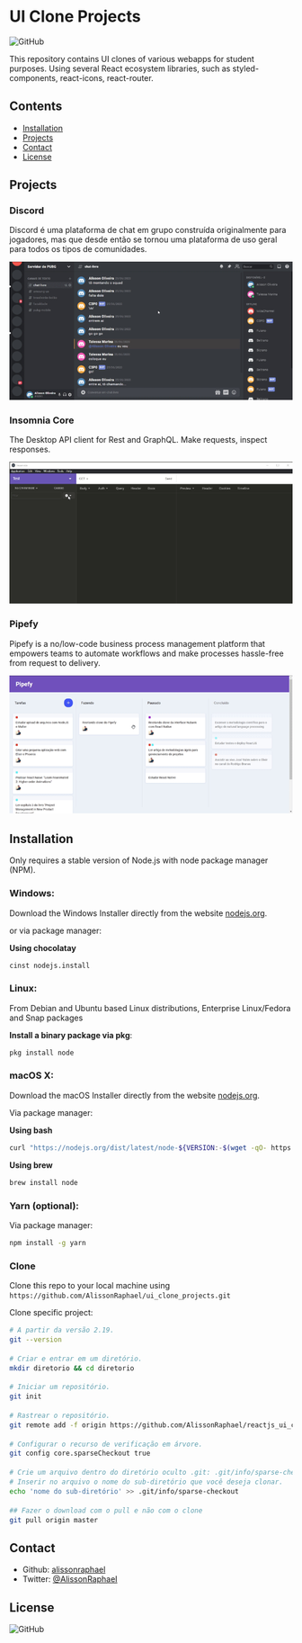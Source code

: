 # UI Clone Projects

![GitHub](https://img.shields.io/github/license/AlissonRaphael/ui_clone_projects)

This repository contains UI clones of various webapps for student purposes. Using several React ecosystem libraries, such as styled-components, react-icons, react-router.

## Contents
- [Installation](#installation)
- [Projects](#projects)
- [Contact](#contact)
- [License](#license)

## Projects
### Discord

Discord é uma plataforma de chat em grupo construída originalmente para jogadores, mas que desde então se tornou uma plataforma de uso geral para todos os tipos de comunidades.

![](https://github.com/AlissonRaphael/reactjs_ui_clone_projects/blob/main/discord/discord.gif)

### Insomnia Core

The Desktop API client for Rest and GraphQL. Make requests, inspect responses.

![](https://raw.githubusercontent.com/AlissonRaphael/reactjs_ui_clone_projects/main/insomnia/screenshot.gif)

### Pipefy

Pipefy is a no/low-code business process management platform that empowers teams to automate workflows and make processes hassle-free from request to delivery.

![](https://raw.githubusercontent.com/AlissonRaphael/reactjs_ui_clone_projects/main/pipefy/pipefy.gif)

## Installation
Only requires a stable version of Node.js with node package manager (NPM).

### Windows:

Download the Windows Installer directly from the website [nodejs.org](https://nodejs.org/en/).

or via package manager:

__Using chocolatay__
```sh
cinst nodejs.install
```

### Linux:

From Debian and Ubuntu based Linux distributions, Enterprise Linux/Fedora and Snap packages

__Install a binary package via pkg__:
```sh
pkg install node
```

### macOS X:

Download the macOS Installer directly from the website [nodejs.org](https://nodejs.org/en/).

Via package manager:

__Using bash__
```sh
curl "https://nodejs.org/dist/latest/node-${VERSION:-$(wget -qO- https://nodejs.org/dist/latest/ | sed -nE 's|.*>node-(.*)\.pkg</a>.*|\1|p')}.pkg" > "$HOME/Downloads/node-latest.pkg" && sudo installer -store -pkg "$HOME/Downloads/node-latest.pkg" -target "/"
```
__Using brew__
```sh
brew install node
```

### Yarn (optional):

Via package manager:
```sh
npm install -g yarn
```

### Clone

Clone this repo to your local machine using `https://github.com/AlissonRaphael/ui_clone_projects.git`

Clone specific project:
```sh
# A partir da versão 2.19.
git --version

# Criar e entrar em um diretório.
mkdir diretorio && cd diretorio

# Iniciar um repositório.
git init

# Rastrear o repositório.
git remote add -f origin https://github.com/AlissonRaphael/reactjs_ui_clone_projects

# Configurar o recurso de verificação em árvore.
git config core.sparseCheckout true

# Crie um arquivo dentro do diretório oculto .git: .git/info/sparse-checkout
# Inserir no arquivo o nome do sub-diretório que você deseja clonar.
echo 'nome do sub-diretório' >> .git/info/sparse-checkout

## Fazer o download com o pull e não com o clone
git pull origin master
```

## Contact
- Github: [alissonraphael](https://gist.github.com/AlissonRaphael)
- Twitter: [@AlissonRaphaeI](@AlissonRaphaeI)

## License

![GitHub](https://img.shields.io/github/license/alissonraphael/ui_clone_projects)
